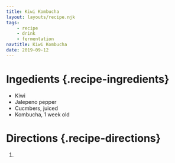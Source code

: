 ```yaml
---
title: Kiwi Kombucha
layout: layouts/recipe.njk
tags:
    - recipe
    - drink
    - fermentation   
navtitle: Kiwi Kombucha
date: 2019-09-12
---
```

# Ingedients {.recipe-ingredients}

* Kiwi
* Jalepeno pepper
* Cucmbers, juiced
* Kombucha, 1 week old

# Directions {.recipe-directions}

1. 
